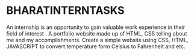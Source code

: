 # BHARATINTERNTASKS
An internship is an opportunity to gain valuable work experience in their field of interest . A portfolio website made up of HTML, CSS telling about me and my accomplishments. Create a simple website using CSS, HTML, JAVASCRIPT to convert temperature form Celsius to Fahrenheit and etc.
